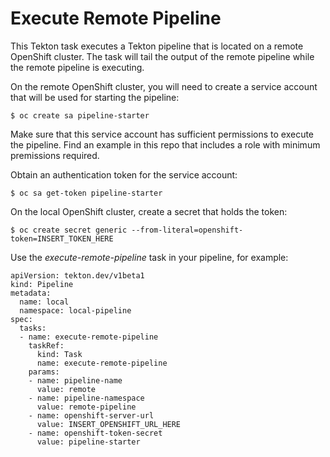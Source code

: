 # Execute Remote Pipeline

This Tekton task executes a Tekton pipeline that is located on a remote OpenShift cluster. The task will tail the output of the remote pipeline while the remote pipeline is executing.

On the remote OpenShift cluster, you will need to create a service account that will be used for starting the pipeline:

```
$ oc create sa pipeline-starter
```

Make sure that this service account has sufficient permissions to execute the pipeline. Find an example in this repo that includes a role with minimum premissions required.

Obtain an authentication token for the service account:

```
$ oc sa get-token pipeline-starter
```

On the local OpenShift cluster, create a secret that holds the token:

```
$ oc create secret generic --from-literal=openshift-token=INSERT_TOKEN_HERE
```

Use the *execute-remote-pipeline* task in your pipeline, for example:

```
apiVersion: tekton.dev/v1beta1
kind: Pipeline
metadata:
  name: local
  namespace: local-pipeline
spec:
  tasks:
  - name: execute-remote-pipeline
    taskRef:
      kind: Task
      name: execute-remote-pipeline
    params:
    - name: pipeline-name
      value: remote
    - name: pipeline-namespace
      value: remote-pipeline
    - name: openshift-server-url
      value: INSERT_OPENSHIFT_URL_HERE
    - name: openshift-token-secret
      value: pipeline-starter
```
